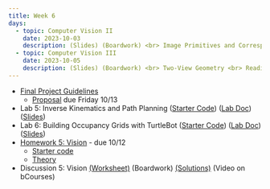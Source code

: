 ```yaml
---
title: Week 6
days:
  - topic: Computer Vision II
    date: 2023-10-03
    description: (Slides) (Boardwork) <br> Image Primitives and Correspondence <br> Reading - <a href = "https://link.springer.com/book/10.1007/978-0-387-21779-6">Textbook</a> Chapters 3, 4
  - topic: Computer Vision III
    date: 2023-10-05
    description: (Slides) (Boardwork) <br> Two-View Geometry <br> Reading - <a href = "https://link.springer.com/book/10.1007/978-0-387-21779-6">Textbook</a> 
---
```


- [Final Project Guidelines](./assets/final_proj/final_proj_guidelines.pdf)
  - [Proposal](https://www.overleaf.com/read/dncxvvqfvfnk) due Friday 10/13
- Lab 5: Inverse Kinematics and Path Planning ([Starter Code](https://github.com/ucb-ee106/106a-fa23-labs-starter/tree/main/lab5)) ([Lab Doc](./assets/labs/lab5.pdf)) ([Slides](./assets/labs/lab5_6_slides.pdf))
- Lab 6: Building Occupancy Grids with TurtleBot ([Starter Code](https://github.com/ucb-ee106/106a-fa23-labs-starter/tree/main/lab6)) ([Lab Doc](./assets/labs/lab6.pdf)) ([Slides](./assets/labs/lab5_6_slides.pdf))
- [Homework 5: Vision](./assets/homework/hw5_vision.pdf) - due 10/12
  - [Starter code](./assets/homework/hw5_starter.zip)
  - [Theory](./assets/homework/hw5_vision_theory.pdf)
- Discussion 5: Vision [(Worksheet)](./assets/disc/disc5_vision.pdf) (Boardwork) [(Solutions)](./assets/disc/disc5_sols.pdf) (Video on bCourses)

<a id="Week7"></a>
